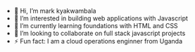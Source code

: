 - 👋 Hi, I’m mark kyakwambala
- 👀 I’m interested in building web applications with Javascript
- 🌱 I’m currently learning foundations with HTML and CSS
- 💞️ I’m looking to collaborate on full stack javascript projects
- ⚡ Fun fact: I am a cloud operations enginner from Uganda

<!---
mkyakwambala/mkyakwambala is a ✨ special ✨ repository because its `README.md` (this file) appears on your GitHub profile.
You can click the Preview link to take a look at your changes.
--->

